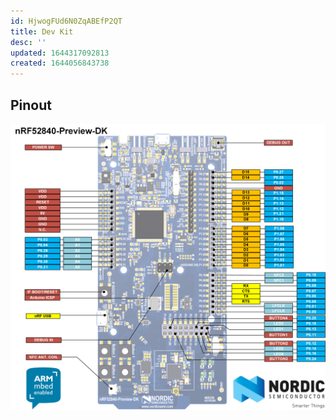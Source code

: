 ```yaml
---
id: HjwogFUd6N0ZqABEfP2QT
title: Dev Kit
desc: ''
updated: 1644317092813
created: 1644056843738
---
```



## Pinout


![](assets/images/2022-02-05-20-27-32.png)